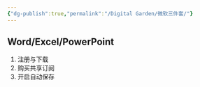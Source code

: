 ```yaml
---
{"dg-publish":true,"permalink":"/Digital Garden/微软三件套/"}
---
```


## Word/Excel/PowerPoint


1. 注册与下载
2. 购买共享订阅
3. 开启自动保存
